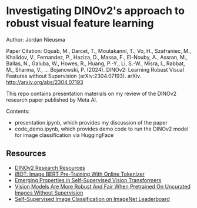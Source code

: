 # Investigating DINOv2's approach to robust visual feature learning 

Author: Jordan Nieusma

Paper Citation: 
Oquab, M., Darcet, T., Moutakanni, T., Vo, H., Szafraniec, M., Khalidov, V., Fernandez, P., Haziza, D., Massa, F., El-Nouby, A., Assran, M., Ballas, N., Galuba, W., Howes, R., Huang, P.-Y., Li, S.-W., Misra, I., Rabbat, M., Sharma, V., … Bojanowski, P. (2024). DINOv2: Learning Robust Visual Features without Supervision (arXiv:2304.07193). arXiv. http://arxiv.org/abs/2304.07193

This repo contains presentation materials on my review of the DINOv2 research paper published by Meta AI. 

Contents:

- presentation.ipynb, which provides my discussion of the paper
- code_demo.ipynb, which provides demo code to run the DINOv2 model for image classification via HuggingFace


## Resources

- [DINOv2 Research Resources](https://dinov2.metademolab.com/)
- [iBOT: Image BERT Pre-Training With Online Tokenizer](https://arxiv.org/abs/2111.07832)
- [Emerging Properties in Self-Supervised Vision Transformers](https://arxiv.org/pdf/2104.14294.pdf)
- [Vision Models Are More Robust And Fair When Pretrained On Uncurated Images Without Supervision](https://arxiv.org/abs/2202.08360)
- [Self-Supervised Image Classification on ImageNet Leaderboard](https://paperswithcode.com/sota/self-supervised-image-classification-on)
